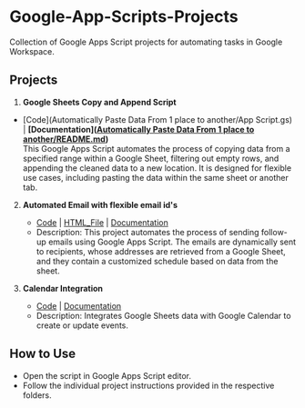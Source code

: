 # Google-App-Scripts-Projects
Collection of Google Apps Script projects for automating tasks in Google Workspace.

## Projects
1. **Google Sheets Copy and Append Script**
- [Code](Automatically Paste Data From 1 place to another/App Script.gs) | **[Documentation]([Automatically Paste Data From 1 place to another/README.md](https://github.com/Hritikm28/Google-App-Scripts-Projects/blob/main/Automatically%20Paste%20Data%20From%201%20place%20to%20another/README.md))**  
  This Google Apps Script automates the process of copying data from a specified range within a Google Sheet, filtering out empty rows, and appending the cleaned data to a new location. It is designed for flexible use cases, including pasting the data within the same sheet or another tab.

2. **Automated Email with flexible email id's**
   - [Code](send_schedule_email_flexible_email_ids/schedule_emails_flx_emails.gs) | [HTML_File](send_schedule_email_flexible_email_ids/HTML.html) | [Documentation](send_schedule_email_flexible_email_ids/README.md)
   - Description: This project automates the process of sending follow-up emails using Google Apps Script. The emails are dynamically sent to recipients, whose addresses are retrieved from a Google Sheet, and they contain a customized schedule based on data from the sheet.

3. **Calendar Integration**
   - [Code](calendar_integration/CalendarIntegration.gs) | [Documentation](calendar_integration/README.md)
   - Description: Integrates Google Sheets data with Google Calendar to create or update events.

## How to Use
- Open the script in Google Apps Script editor.
- Follow the individual project instructions provided in the respective folders.


